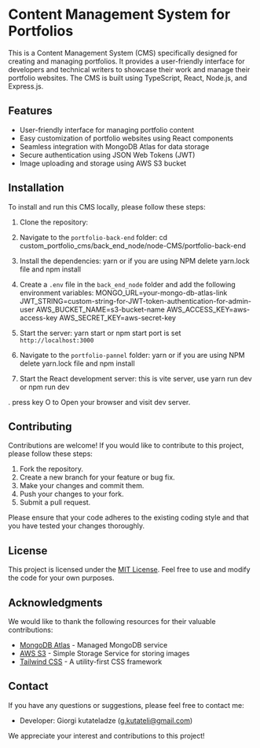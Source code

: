 # Content Management System for Portfolios

This is a Content Management System (CMS) specifically designed for creating and managing portfolios. It provides a user-friendly interface for developers and technical writers to showcase their work and manage their portfolio websites. The CMS is built using TypeScript, React, Node.js, and Express.js.

## Features

- User-friendly interface for managing portfolio content
- Easy customization of portfolio websites using React components
- Seamless integration with MongoDB Atlas for data storage
- Secure authentication using JSON Web Tokens (JWT)
- Image uploading and storage using AWS S3 bucket

## Installation

To install and run this CMS locally, please follow these steps:
1. Clone the repository:
2. Navigate to the `portfolio-back-end` folder:
cd custom_portfolio_cms/back_end_node/node-CMS/portfolio-back-end

3. Install the dependencies:
yarn or if you are using NPM delete yarn.lock file and npm install 
4. Create a `.env` file in the `back_end_node` folder and add the following environment variables:
MONGO_URL=your-mongo-db-atlas-link
JWT_STRING=custom-string-for-JWT-token-authentication-for-admin-user
AWS_BUCKET_NAME=s3-bucket-name
AWS_ACCESS_KEY=aws-access-key
AWS_SECRET_KEY=aws-secret-key
5. Start the server:
yarn start or npm start port is set `http://localhost:3000`
6. Navigate to the `portfolio-pannel` folder:
yarn or if you are using NPM delete yarn.lock file and npm install 

8. Start the React development server:
this is vite server, use yarn run dev or npm run dev

. press key O to Open your browser and visit dev server.

## Contributing

Contributions are welcome! If you would like to contribute to this project, please follow these steps:

1. Fork the repository.
2. Create a new branch for your feature or bug fix.
3. Make your changes and commit them.
4. Push your changes to your fork.
5. Submit a pull request.

Please ensure that your code adheres to the existing coding style and that you have tested your changes thoroughly.

## License

This project is licensed under the [MIT License](LICENSE). Feel free to use and modify the code for your own purposes.

## Acknowledgments

We would like to thank the following resources for their valuable contributions:

- [MongoDB Atlas](https://www.mongodb.com/cloud/atlas) - Managed MongoDB service
- [AWS S3](https://aws.amazon.com/s3/) - Simple Storage Service for storing images
- [Tailwind CSS](https://tailwindcss.com/) - A utility-first CSS framework

## Contact

If you have any questions or suggestions, please feel free to contact me:

 
-  Developer: Giorgi kutateladze (g.kutateli@gmail.com)

We appreciate your interest and contributions to this project!
